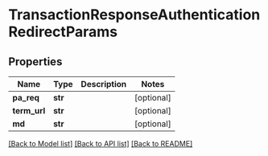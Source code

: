 # TransactionResponseAuthenticationRedirectParams

## Properties
Name | Type | Description | Notes
------------ | ------------- | ------------- | -------------
**pa_req** | **str** |  | [optional] 
**term_url** | **str** |  | [optional] 
**md** | **str** |  | [optional] 

[[Back to Model list]](../README.md#documentation-for-models) [[Back to API list]](../README.md#documentation-for-api-endpoints) [[Back to README]](../README.md)



